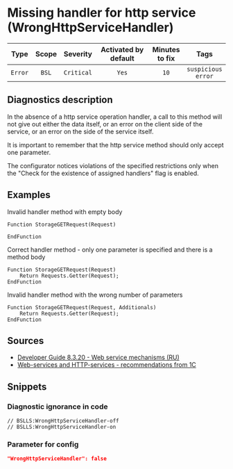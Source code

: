 # Missing handler for http service (WrongHttpServiceHandler)

|  Type   | Scope |  Severity  | Activated by default | Minutes<br> to fix |             Tags              |
|:-------:|:-----:|:----------:|:--------------------:|:------------------------:|:-----------------------------:|
| `Error` | `BSL` | `Critical` |        `Yes`         |           `10`           | `suspicious`<br>`error` |

<!-- Блоки выше заполняются автоматически, не трогать -->
## Diagnostics description
<!-- Описание диагностики заполняется вручную. Необходимо понятным языком описать смысл и схему работу -->
In the absence of a http service operation handler, a call to this method will not give out either the data itself, or an error on the client side of the service, or an error on the side of the service itself.

It is important to remember that the http service method should only accept one parameter.

The configurator notices violations of the specified restrictions only when the "Check for the existence of assigned handlers" flag is enabled.

## Examples
<!-- В данном разделе приводятся примеры, на которые диагностика срабатывает, а также можно привести пример, как можно исправить ситуацию -->
Invalid handler method with empty body
```bsl
Function StorageGETRequest(Request)

EndFunction
```

Correct handler method - only one parameter is specified and there is a method body
```bsl
Function StorageGETRequest(Request)
    Return Requests.Getter(Request);
EndFunction
```

Invalid handler method with the wrong number of parameters
```bsl
Function StorageGETRequest(Request, Additionals)
    Return Requests.Getter(Request);
EndFunction
```

## Sources
<!-- Необходимо указывать ссылки на все источники, из которых почерпнута информация для создания диагностики -->
<!-- Примеры источников

* Источник: [Стандарт: Тексты модулей](https://its.1c.ru/db/v8std#content:456:hdoc)
* Полезная информация: [Отказ от использования модальных окон](https://its.1c.ru/db/metod8dev#content:5272:hdoc)
* Источник: [Cognitive complexity, ver. 1.4](https://www.sonarsource.com/docs/CognitiveComplexity.pdf) -->
* [Developer Guide 8.3.20 - Web service mechanisms (RU)](https://its.1c.ru/db/v8320doc#bookmark:dev:TI000000783)
* [Web-services and HTTP-services - recommendations from 1C](https://its.1c.ru/db/metod8dev/browse/13/-1/1989/2565/2567/2590)

## Snippets

<!-- Блоки ниже заполняются автоматически, не трогать -->
### Diagnostic ignorance in code

```bsl
// BSLLS:WrongHttpServiceHandler-off
// BSLLS:WrongHttpServiceHandler-on
```

### Parameter for config

```json
"WrongHttpServiceHandler": false
```
